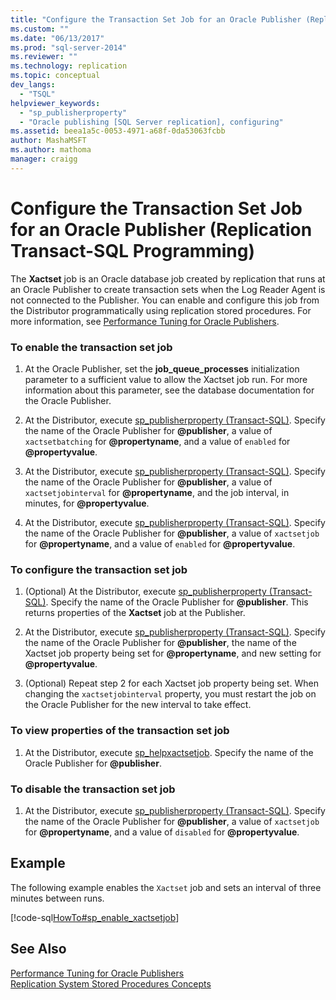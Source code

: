 ```yaml
---
title: "Configure the Transaction Set Job for an Oracle Publisher (Replication Transact-SQL Programming) | Microsoft Docs"
ms.custom: ""
ms.date: "06/13/2017"
ms.prod: "sql-server-2014"
ms.reviewer: ""
ms.technology: replication
ms.topic: conceptual
dev_langs: 
  - "TSQL"
helpviewer_keywords: 
  - "sp_publisherproperty"
  - "Oracle publishing [SQL Server replication], configuring"
ms.assetid: beea1a5c-0053-4971-a68f-0da53063fcbb
author: MashaMSFT
ms.author: mathoma
manager: craigg
---
```

# Configure the Transaction Set Job for an Oracle Publisher (Replication Transact-SQL Programming)
  The **Xactset** job is an Oracle database job created by replication that runs at an Oracle Publisher to create transaction sets when the Log Reader Agent is not connected to the Publisher. You can enable and configure this job from the Distributor programmatically using replication stored procedures. For more information, see [Performance Tuning for Oracle Publishers](../non-sql/performance-tuning-for-oracle-publishers.md).  
  
### To enable the transaction set job  
  
1.  At the Oracle Publisher, set the **job_queue_processes** initialization parameter to a sufficient value to allow the Xactset job run. For more information about this parameter, see the database documentation for the Oracle Publisher.  
  
2.  At the Distributor, execute [sp_publisherproperty &#40;Transact-SQL&#41;](/sql/relational-databases/system-stored-procedures/sp-publisherproperty-transact-sql). Specify the name of the Oracle Publisher for **\@publisher**, a value of `xactsetbatching` for **\@propertyname**, and a value of `enabled` for **\@propertyvalue**.  
  
3.  At the Distributor, execute [sp_publisherproperty &#40;Transact-SQL&#41;](/sql/relational-databases/system-stored-procedures/sp-publisherproperty-transact-sql). Specify the name of the Oracle Publisher for **\@publisher**, a value of `xactsetjobinterval` for **\@propertyname**, and the job interval, in minutes, for **\@propertyvalue**.  
  
4.  At the Distributor, execute [sp_publisherproperty &#40;Transact-SQL&#41;](/sql/relational-databases/system-stored-procedures/sp-publisherproperty-transact-sql). Specify the name of the Oracle Publisher for **\@publisher**, a value of `xactsetjob` for **\@propertyname**, and a value of `enabled` for **\@propertyvalue**.  
  
### To configure the transaction set job  
  
1.  (Optional) At the Distributor, execute [sp_publisherproperty &#40;Transact-SQL&#41;](/sql/relational-databases/system-stored-procedures/sp-publisherproperty-transact-sql). Specify the name of the Oracle Publisher for **\@publisher**. This returns properties of the **Xactset** job at the Publisher.  
  
2.  At the Distributor, execute [sp_publisherproperty &#40;Transact-SQL&#41;](/sql/relational-databases/system-stored-procedures/sp-publisherproperty-transact-sql). Specify the name of the Oracle Publisher for **\@publisher**, the name of the Xactset job property being set for **\@propertyname**, and new setting for **\@propertyvalue**.  
  
3.  (Optional) Repeat step 2 for each Xactset job property being set. When changing the `xactsetjobinterval` property, you must restart the job on the Oracle Publisher for the new interval to take effect.  
  
### To view properties of the transaction set job  
  
1.  At the Distributor, execute [sp_helpxactsetjob](/sql/relational-databases/system-stored-procedures/sp-helpxactsetjob-transact-sql). Specify the name of the Oracle Publisher for **\@publisher**.  
  
### To disable the transaction set job  
  
1.  At the Distributor, execute [sp_publisherproperty &#40;Transact-SQL&#41;](/sql/relational-databases/system-stored-procedures/sp-publisherproperty-transact-sql). Specify the name of the Oracle Publisher for **\@publisher**, a value of `xactsetjob` for **\@propertyname**, and a value of `disabled` for **\@propertyvalue**.  
  
## Example  
 The following example enables the `Xactset` job and sets an interval of three minutes between runs.  
  
 [!code-sql[HowTo#sp_enable_xactsetjob](../../../snippets/tsql/SQL15/replication/howto/tsql/enablexactsetjob.sql#sp_enable_xactsetjob)]  
  
## See Also  
 [Performance Tuning for Oracle Publishers](../non-sql/performance-tuning-for-oracle-publishers.md)   
 [Replication System Stored Procedures Concepts](../concepts/replication-system-stored-procedures-concepts.md)  
  
  
